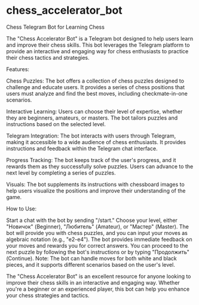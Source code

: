 # chess_accelerator_bot
Chess Telegram Bot for Learning Chess

The "Chess Accelerator Bot" is a Telegram bot designed to help users learn and improve their chess skills. This bot leverages the Telegram platform to provide an interactive and engaging way for chess enthusiasts to practice their chess tactics and strategies.

Features:

Chess Puzzles: The bot offers a collection of chess puzzles designed to challenge and educate users. It provides a series of chess positions that users must analyze and find the best moves, including checkmate-in-one scenarios.

Interactive Learning: Users can choose their level of expertise, whether they are beginners, amateurs, or masters. The bot tailors puzzles and instructions based on the selected level.

Telegram Integration: The bot interacts with users through Telegram, making it accessible to a wide audience of chess enthusiasts. It provides instructions and feedback within the Telegram chat interface.

Progress Tracking: The bot keeps track of the user's progress, and it rewards them as they successfully solve puzzles. Users can advance to the next level by completing a series of puzzles.

Visuals: The bot supplements its instructions with chessboard images to help users visualize the positions and improve their understanding of the game.

How to Use:

Start a chat with the bot by sending "/start."
Choose your level, either "Новичок" (Beginner), "Любитель" (Amateur), or "Мастер" (Master).
The bot will provide you with chess puzzles, and you can input your moves as algebraic notation (e.g., "e2-e4").
The bot provides immediate feedback on your moves and rewards you for correct answers.
You can proceed to the next puzzle by following the bot's instructions or by typing "Продолжить" (Continue).
Note: The bot can handle moves for both white and black pieces, and it supports different scenarios based on the user's level.

The "Chess Accelerator Bot" is an excellent resource for anyone looking to improve their chess skills in an interactive and engaging way. Whether you're a beginner or an experienced player, this bot can help you enhance your chess strategies and tactics.
